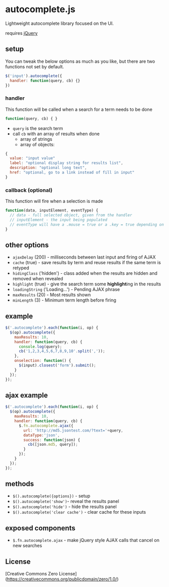 # autocomplete.js
Lightweight autocomplete library focused on the UI.

requires [jQuery](http://code.jquery.com/)

## setup
You can tweak the below options as much as you like, but there are two functions not set by default.

```Javascript
$('input').autocomplete({
  handler: function(query, cb) {}
})
```

### handler
This function will be called when a search for a term needs to be done

```Javascript
function(query, cb) { }
```

- `query` is the search term
- call `cb` with an array of results when done
  - array of strings
  - array of objects:

```Javascript
{
  value: "input value"
  label: "optional display string for results list",
  description: "optional long text",
  href: "optional, go to a link instead of fill in input"
}
```

### callback (optional)
This function will fire when a selection is made

```Javascript
function(data, inputElement, eventType) {
  // data - full selected object, given from the handler
  // inputElement - the input being populated
  // eventType will have a .mouse = true or a .key = true depending on how the user selected an item
}
```

## other options
- `ajaxDelay` (200) - milliseconds between last input and firing of AJAX
- `cache` (true) - save results by term and reuse results if the same term is retyped
- `hidingClass` ('hidden') - class added when the results are hidden and removed when revealed
- `highlight` (true) - give the search term some **highlight**ing in the results
- `loadingString` ('Loading...') - Pending AJAX phrase
- `maxResults` (20) - Most results shown
- `minLength` (3) - Minimum term length before firing

## example
```Javascript
$('.autocomplete').each(function(i, op) {
  $(op).autocomplete({
    maxResults: 10,
    handler: function(query, cb) {
      console.log(query);
      cb('1,2,3,4,5,6,7,8,9,10'.split(','));
    },
    onselection: function() {
      $(input).closest('form').submit();
    }
  });
});
```

## ajax example
```Javascript
$('.autocomplete').each(function(i, op) {
  $(op).autocomplete({
    maxResults: 10,
    handler: function(query, cb) {
      $.fn.autocomplete.ajax({
        url: 'http://md5.jsontest.com/?text='+query,
        dataType:'json',
        success: function(json) {
          cb([json.md5, query]);
        }
      });
    }
  });
});
```

## methods
- `$().autocomplete({options})` - setup
- `$().autocomplete('show')`- reveal the results panel
- `$().autocomplete('hide')` - hide the results panel
- `$().autocomplete('clear cache')` - clear cache for these inputs

## exposed components
- `$.fn.autocomplete.ajax` - make jQuery style AJAX calls that cancel on new searches

## License
[Creative Commons Zero License] (https://creativecommons.org/publicdomain/zero/1.0/)